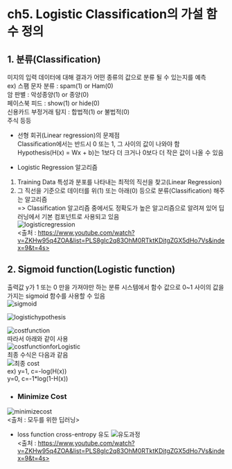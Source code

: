 # ch5. Logistic Classification의 가설 함수 정의  
 
 ## 1. 분류(Classification)  
 미지의 입력 데이터에 대해 결과가 어떤 종류의 값으로 분류 될 수 있는지를 예측  
 ex) 스팸 문자 분류 : spam(1) or Ham(0)  
     암 판별 : 악성종양(1) or 종양(0)  
     페이스북 피드 : show(1) or hide(0)  
     신용카드 부정거래 탐지 : 합법적(1) or 불법적(0)  
     주식 등등  
  
* 선형 회귀(Linear regression)의 문제점  
Classification에서는 반드시 0 또는 1, 그 사이의 값이 나와야 함  
Hypothesis(H(x) = Wx + b)는 1보다 더 크거나 0보다 더 작은 값이 나올 수 있음  
  
* Logistic Regression 알고리즘  
1. Training Data 특성과 분포를 나타내는 최적의 직선을 찾고(Linear Regression)  
2. 그 직선을 기준으로 데이터를 위(1) 또는 아래(0) 등으로 분류(Classification) 해주는 알고리즘  
=> Classification 알고리즘 중에서도 정확도가 높은 알고리즘으로 알려져 있어 딥러닝에서 기본 컴포넌트로 사용되고 있음  
![logisticregression](https://user-images.githubusercontent.com/31130917/108447960-2a036280-72a4-11eb-8fb4-0885a26e3460.PNG)  
<출처 : https://www.youtube.com/watch?v=ZKHw95q4ZOA&list=PLS8gIc2q83OhM0RTktKDitgZGX5dHo7Vs&index=9&t=4s>  
  
## 2. Sigmoid function(Logistic function)  
출력값 y가 1 또는 0 만을 가져야만 하는 분류 시스템에서 함수 값으로 0~1 사이의 값을 가지는 sigmoid 함수를 사용할 수 있음  
![sigmoid](https://user-images.githubusercontent.com/31130917/108448278-bf065b80-72a4-11eb-81ae-6a65ae44f2ae.PNG)  
  
![logistichypothesis](https://user-images.githubusercontent.com/31130917/108448428-07257e00-72a5-11eb-81f0-a1fbcde7b7e6.PNG)  
  
![costfunction](https://user-images.githubusercontent.com/31130917/108448780-b19da100-72a5-11eb-95f1-2a08c0eaed58.PNG)  
따라서 아래와 같이 사용  
![costfunctionforLogistic](https://user-images.githubusercontent.com/31130917/108448853-d2fe8d00-72a5-11eb-9d6e-187a2292fe44.PNG)  
최종 수식은 다음과 같음  
![최종 cost](https://user-images.githubusercontent.com/31130917/108449120-47393080-72a6-11eb-997a-1a7ae27487ba.PNG)  
ex) y=1, c=-log(H(x))  
    y=0, c=-1*log(1-H(x))  
  
* ### Minimize Cost  
![minimizecost](https://user-images.githubusercontent.com/31130917/108449259-8798ae80-72a6-11eb-84d7-2e1af8c29f31.PNG)  
<출처 : 모두를 위한 딥러닝>  
  
* loss function cross-entropy 유도 
![유도과정](https://user-images.githubusercontent.com/31130917/108449419-cf1f3a80-72a6-11eb-9496-c3e875fdeea9.PNG)  
<출처 : https://www.youtube.com/watch?v=ZKHw95q4ZOA&list=PLS8gIc2q83OhM0RTktKDitgZGX5dHo7Vs&index=9&t=4s>
